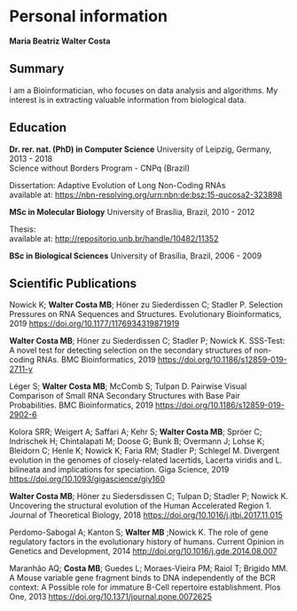 # Personal information 
  
**Maria Beatriz Walter Costa**

## Summary  

I am a Bioinformatician, who focuses on data analysis and algorithms. My interest is in extracting valuable information from biological data.
<br>
## Education

**Dr. rer. nat. (PhD) in Computer Science**
University of Leipzig, Germany, 2013 - 2018    
Science without Borders Program - CNPq (Brazil)  

Dissertation: Adaptive Evolution of Long Non-Coding RNAs  
available at: https://nbn-resolving.org/urn:nbn:de:bsz:15-qucosa2-323898

**MSc in Molecular Biology**
University of Brasília, Brazil, 2010 - 2012

Thesis:  
available at: http://repositorio.unb.br/handle/10482/11352  

**BSc in Biological Sciences**
University of Brasília, Brazil, 2006 - 2009
  
## Scientific Publications  
  
  Nowick K; **Walter Costa MB**; Höner zu Siederdissen C; Stadler P. Selection Pressures on RNA Sequences and Structures. Evolutionary Bioinformatics, 2019 https://doi.org/10.1177/1176934319871919

  **Walter Costa MB**; Höner zu Siederdissen C; Stadler P; Nowick K. SSS-Test: A novel test for detecting selection
on the secondary structures of non-coding RNAs. BMC Bioinformatics, 2019 https://doi.org/10.1186/s12859-019-2711-y
 
  Léger S; **Walter Costa MB**; McComb S; Tulpan D.  Pairwise Visual Comparison of Small RNA Secondary Structures with Base Pair Probabilities. BMC Bioinformatics, 2019 https://doi.org/10.1186/s12859-019-2902-6

  Kolora SRR; Weigert A; Saffari A; Kehr S; **Walter Costa MB**; Spröer C; Indrischek H; Chintalapati M; Doose G; Bunk B; Overmann J; Lohse K; Bleidorn C; Henle K; Nowick K; Faria RM; Stadler P; Schlegel M. Divergent evolution in the genomes of closely-related lacertids, Lacerta viridis and L. bilineata and implications for speciation. Giga Science, 2019 https://doi.org/10.1093/gigascience/giy160

  **Walter Costa MB**; Höner zu Siedersdissen C; Tulpan D; Stadler P; Nowick K. Uncovering the structural evolution of the Human Accelerated Region 1. Journal of Theoretical Biology, 2018 https://doi.org/10.1016/j.jtbi.2017.11.015

  Perdomo-Sabogal A; Kanton S; **Walter MB** ;Nowick K. The role of gene regulatory factors in the evolutionary history of
humans. Current Opinion in Genetics and Development, 2014 http://doi.org/10.1016/j.gde.2014.08.007

 Maranhão AQ; **Costa MB**; Guedes L; Moraes-Vieira PM; Raiol T; Brigido MM. A Mouse variable gene fragment binds to DNA independently of the BCR context: A Possible role for immature B-Cell repertoire establishment. Plos
One, 2013 https://doi.org/10.1371/journal.pone.0072625
<br>
